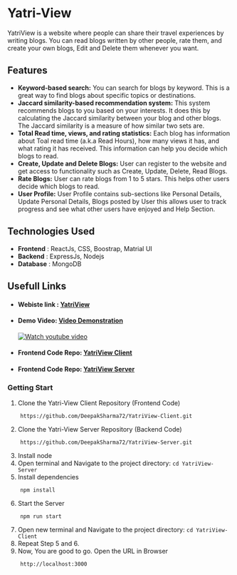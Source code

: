 # Yatri-View 
YatriView is a website where people can share their travel experiences by writing blogs. You can read blogs written by other people, rate them, and create your own blogs, Edit and Delete them whenever you want.

## Features
- __Keyword-based search:__  You can search for blogs by keyword. This is a great way to find blogs about specific topics or destinations.
- __Jaccard similarity-based recommendation system:__ This system recommends blogs to you based on your interests. It does this by calculating the Jaccard similarity between your blog and other blogs. The Jaccard similarity is a measure of how similar two sets are.
- __Total Read time, views, and rating statistics:__ Each blog has information about Toal read time (a.k.a Read Hours), how many views it has, and what rating it has received. This information can help you decide which blogs to read.
- __Create, Update and Delete Blogs:__ User can register to the website and get access to functionality such as Create, Update, Delete, Read Blogs.
- __Rate Blogs:__ User can rate blogs from 1 to 5 stars. This helps other users decide which blogs to read.
- __User Profile:__ User Profile contains sub-sections like Personal Details, Update Personal Details, Blogs posted by User this allows user to track progress and see what other users have enjoyed and Help Section.

## Technologies Used
- __Frontend__ : ReactJs, CSS, Boostrap, Matrial UI
- __Backend__  : ExpressJs, Nodejs
- __Database__ : MongoDB

## Usefull Links

- #### Webiste link : [YatriView](https://yatriview.netlify.app/)
- #### Demo Video: [Video Demonstration](https://www.youtube.com/watch?v=1qbCtU1GQ78)
  [![Watch youtube video](https://media.licdn.com/dms/image/D4D2DAQE-pzzfHo5idw/profile-treasury-image-shrink_160_160/0/1688731472851?e=1690012800&v=beta&t=jR3N3aXBzhQM20Vym1jrREMYJWj3rj7b2S-dagiG4Io)](https://www.youtube.com/watch?v=1qbCtU1GQ78)
- #### Frontend Code Repo: [YatriView Client](https://github.com/DeepakSharma72/YatriView-Client)
- #### Frontend Code Repo: [YatriView Server](https://github.com/DeepakSharma72/YatriView-Server)


### Getting Start
1. Clone the Yatri-View Client Repository (Frontend Code)
```
    https://github.com/DeepakSharma72/YatriView-Client.git
```
2. Clone the Yatri-View Server Repository (Backend Code)
```
    https://github.com/DeepakSharma72/YatriView-Server.git
```
3. Install node
4. Open terminal and Navigate to the project directory: `cd YatriView-Server`
5. Install dependencies
```
    npm install
```
6. Start the Server
```
    npm run start
```
7. Open new terminal and Navigate to the project directory: `cd YatriView-Client` 
8. Repeat Step 5 and 6.
9. Now, You are good to go. Open the URL in Browser
```
    http://localhost:3000
```
